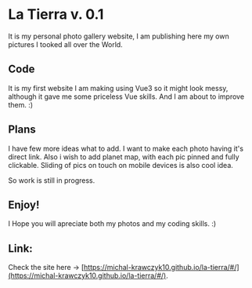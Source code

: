 # La Tierra v. 0.1

It is my personal photo gallery website, I am publishing here my own pictures I tooked all over the World.

## Code

It is my first website I am making using Vue3 so it might look messy, although it gave me some priceless Vue skills. And I am about to improve them. :)

## Plans

I have few more ideas what to add.
I want to make each photo having it's direct link.
Also i wish to add planet map, with each pic pinned and fully clickable.
Sliding of pics on touch on mobile devices is also cool idea.

So work is still in progress.

## Enjoy!

I Hope you will apreciate both my photos and my coding skills. :)

## Link:

Check the site here -> [https://michal-krawczyk10.github.io/la-tierra/#/](https://michal-krawczyk10.github.io/la-tierra/#/).
